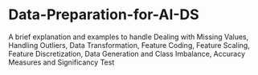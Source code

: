 # Data-Preparation-for-AI-DS
A brief explanation and examples to handle Dealing with Missing Values, Handling Outliers, Data Transformation, Feature Coding, Feature Scaling, Feature Discretization, Data Generation and Class Imbalance, Accuracy Measures and Significancy Test
